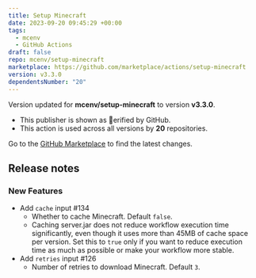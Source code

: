 ```yaml
---
title: Setup Minecraft
date: 2023-09-20 09:45:29 +00:00
tags:
  - mcenv
  - GitHub Actions
draft: false
repo: mcenv/setup-minecraft
marketplace: https://github.com/marketplace/actions/setup-minecraft
version: v3.3.0
dependentsNumber: "20"
---
```



Version updated for **mcenv/setup-minecraft** to version **v3.3.0**.
- This publisher is shown as erified by GitHub.
- This action is used across all versions by **20** repositories.

Go to the [GitHub Marketplace](https://github.com/marketplace/actions/setup-minecraft) to find the latest changes.

## Release notes

### New Features

- Add `cache` input #134
  - Whether to cache Minecraft. Default `false`.
  - Caching server.jar does not reduce workflow execution time significantly, even though it uses more than 45MB of cache space per version. Set this to `true` only if you want to reduce execution time as much as possible or make your workflow more stable.
- Add `retries` input #126
  - Number of retries to download Minecraft. Default `3`.
